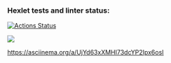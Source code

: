 ### Hexlet tests and linter status:
[![Actions Status](https://github.com/vikileon/frontend-project-44/workflows/hexlet-check/badge.svg)](https://github.com/vikileon/frontend-project-44/actions)

<a href="https://codeclimate.com/github/vikileon/frontend-project-44/maintainability"><img src="https://api.codeclimate.com/v1/badges/becf06779a2146e1a977/maintainability" /></a>

https://asciinema.org/a/UjYd63xXMHI73dcYP2Ipx6osI
